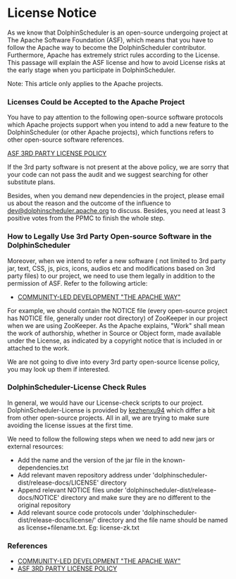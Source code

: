 # License Notice

As we know that DolphinScheduler is an open-source undergoing project at The Apache Software Foundation (ASF), which means that you have to follow the Apache way to become the DolphinScheduler contributor. Furthermore, Apache has extremely strict rules according to the License. This passage will explain the ASF license and how to avoid License risks at the early stage when you participate in DolphinScheduler.

Note: This article only applies to the Apache projects.

### Licenses Could be Accepted to the Apache Project

You have to pay attention to the following open-source software protocols which Apache projects support when you intend to add a new feature to the DolphinScheduler (or other Apache projects), which functions refers to other open-source software references.

[ASF 3RD PARTY LICENSE POLICY](https://apache.org/legal/resolved.html)

If the 3rd party software is not present at the above policy, we are sorry that your code can not pass the audit and we suggest searching for other substitute plans.

Besides,  when you demand new dependencies in the project, please email us about the reason and the outcome of the influence to dev@dolphinscheduler.apache.org to discuss. Besides, you need at least 3 positive votes from the PPMC to finish the whole step.

### How to Legally Use 3rd Party Open-source Software in the DolphinScheduler

Moreover, when we intend to refer a new software ( not limited to 3rd party jar, text, CSS, js, pics, icons, audios etc and modifications based on 3rd party files) to our project, we need to use them legally in addition to the permission of ASF. Refer to the following article:

* [COMMUNITY-LED DEVELOPMENT "THE APACHE WAY"](https://apache.org/dev/licensing-howto.html)

For example, we should contain the NOTICE file (every open-source project has NOTICE file, generally under root directory) of ZooKeeper in our project when we are using ZooKeeper. As the Apache explains, "Work" shall mean the work of authorship, whether in Source or Object form, made available under the License, as indicated by a copyright notice that is included in or attached to the work.

We are not going to dive into every 3rd party open-source license policy, you may look up them if interested.

### DolphinScheduler-License Check Rules

In general, we would have our License-check scripts to our project. DolphinScheduler-License is provided by [kezhenxu94](https://github.com/kezhenxu94) which differ a bit from other open-source projects. All in all, we are trying to make sure avoiding the license issues at the first time.

We need to follow the following steps when we need to add new jars or external resources:

* Add the name and the version of the jar file in the known-dependencies.txt
* Add relevant maven repository address under 'dolphinscheduler-dist/release-docs/LICENSE' directory
* Append relevant NOTICE files under 'dolphinscheduler-dist/release-docs/NOTICE' directory and make sure they are no different to the original repository
* Add relevant source code protocols under 'dolphinscheduler-dist/release-docs/license/' directory and the file name should be named as license+filename.txt. Eg: license-zk.txt

### References

* [COMMUNITY-LED DEVELOPMENT "THE APACHE WAY"](https://apache.org/dev/licensing-howto.html)
* [ASF 3RD PARTY LICENSE POLICY](https://apache.org/legal/resolved.html)

